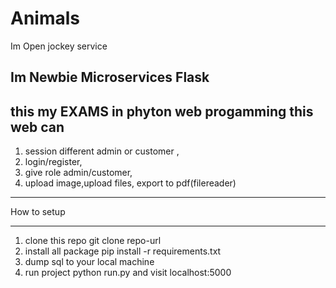 # Animals

Im Open jockey service

Im Newbie Microservices Flask 
-------------------------------
this my EXAMS in phyton web progamming this web can  
----------------------------------------
1. session different admin or customer , 
2. login/register,
3. give role admin/customer,
4. upload image,upload files, export to pdf(filereader)
---------------------------------------

 
 How to setup
 
 --------------------------------------------------------------------
 
 1. clone this repo git clone repo-url
 2. install all package pip install -r requirements.txt
 3. dump sql to your local machine
 4. run project python run.py and visit localhost:5000
